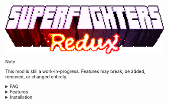 <p align="center"><img src="docs/Logo.gif" alt="Logo"/></p>

> [!NOTE]
> This mod is still a work-in-progress. Features may break, be added, removed, or changed entirely.

<details>
<summary>FAQ</summary>

## What is it?
SFR is an open source mod for [Superfighters Deluxe](https://mythologicinteractive.com/SuperfightersDeluxe). It adds new content and tweaks existing mechanics for a better game experience.

## Do you have devs consent?
Yes, we do. However read the full [license](https://github.com/Odex64/SFR/blob/master/LICENSE) for some clarification.

## I have some issues
Reach us through [Discord](https://discord.gg/UbbCs2kywd).

</details>


<details>
<summary>Features</summary>

## Skins
There are tons of new items and colors you can equip. Some of them even have a tertiary color.
![Skins Preview #1](docs/SkinsPreview1.gif)
![Skins Preview #2](docs/SkinsPreview2.gif)

## Weapons
There are over 40 new weapons and makeshifts, some of them with unique mechanics.
![Weapons](docs/Weapons.gif)

## Tiles
Unleash your creativity with a huge collection of new tiles and colors.
![Tiles](docs/Tiles.gif)

## Much more
There's new music, sounds, triggers, gore, increased slots, special items and whatnot.

</details>


<details>
<summary>Installation</summary>

## Download
You can download the latest version [here](https://github.com/Odex64/SFR/releases).

## Setup
1. Extract the downloaded archive in your `Superfighters Deluxe` folder (if you have a previous SFR installation, make sure to delete that).
2. Open steam and change `Superfighters Deluxe` launch options to `cmd /k "%command%\..\SFR.exe"`.

</details>
